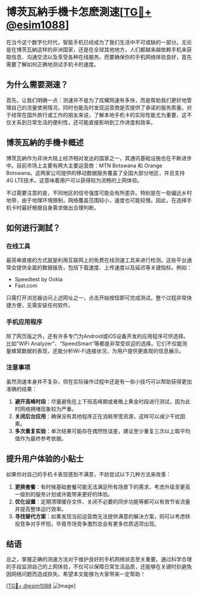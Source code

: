 # 博茨瓦納手機卡怎麽測速[[TG💪+ @esim1088](https://t.me/s/esim1088)]

在当今这个数字化时代，智能手机已经成为了我们生活中不可或缺的一部分。无论是在博茨瓦納这样的非洲国家，还是在全球其他地方，人们都越来越依赖手机来获取信息、沟通交流以及享受各种在线服务。而要确保你的手机网络体验良好，首先需要了解如何正确地测试手机卡的速度。

## 为什么需要测速？

首先，让我们明确一点：测速并不是为了炫耀网速有多快，而是帮助我们更好地管理自己的流量使用情况，同时也能及时发现运营商是否提供了承诺的服务质量。对于经常在国外旅行或工作的朋友来说，了解本地手机卡的实际性能尤为重要，这不仅关系到日常生活的便利性，还可能直接影响到工作进度和效率。

## 博茨瓦納的手機卡概述

博茨瓦納作为非洲大陆上经济相对发达的国家之一，其通讯基础设施也在不断进步中。目前市场上主要有两大主要运营商：MTN Botswana 和 Orange Botswana。这两家公司提供的移动数据服务覆盖了全国大部分地区，并且支持4G LTE技术，这意味着用户可以获得较为流畅的上网体验。

不过需要注意的是，不同地区的信号强度可能会有所差异。特别是在一些偏远乡村地带，由于地理环境限制，网络覆盖范围较小，速度也可能较慢。因此，在选择手机卡时最好根据自身需求做出合理判断。

## 如何进行測試？

### 在线工具

最简单直接的方式就是利用互联网上的免费在线测速工具来进行检测。这些平台通常会提供全面的数据报告，包括下载速度、上传速度以及延迟等关键指标。例如：

- Speedtest by Ookla
- Fast.com

只需打开浏览器访问上述网址之一，点击开始按钮即可完成测试。整个过程非常快捷方便，无需安装任何软件。

### 手机应用程序

除了网页版之外，还有许多专门为Android或iOS设备开发的应用程序可供选择。比如“WiFi Analyzer”、“SpeedSmart”等都是非常受欢迎的选择。它们不仅能测量蜂窝数据的表现，还能分析Wi-Fi连接状况，为用户提供更直观的信息展示。

### 注意事项

虽然测速本身并不复杂，但在实际操作过程中还是有一些小技巧可以帮助获得更加准确的结果：

1. **避开高峰时段**：尽量避免在上下班高峰期或者晚上黄金时段进行测试，因为此时网络拥堵现象较为严重。
2. **关闭后台应用**：确保没有其他程序正在消耗带宽资源，这样可以减少干扰因素。
3. **多次重复实验**：单次结果可能存在偶然性误差，建议至少重复三次以上取平均值作为最终参考依据。

## 提升用户体验的小贴士

如果你对自己的手机卡表现感到不满意，不妨尝试以下几种方法来改善：

1. **更换套餐**：有时候基础套餐可能无法满足所有场景下的需求，考虑升级至更高一级别的服务计划或许能带来更好的体验。
2. **优化设置**：定期清理缓存文件、关闭不必要的同步功能等都可以有效节省流量并提高整体运行效率。
3. **寻找替代方案**：如果发现当前运营商无法提供满意的解决方案，则可以考虑转投竞争对手怀抱，毕竟市场竞争激烈总会有更多优质选项出现。

## 结语

总之，掌握正确的测速方法对于维护良好的手机网络状态至关重要。通过科学合理的手段监测自己的上网体验，不仅可以保障日常生活品质，还能够在关键时刻避免因网络问题而造成损失。希望本文能够为大家带来一定帮助！

[[TG💪+ @esim1088](https://t.me/s/esim1088) ![Image](https://i.postimg.cc/4NQfJmqS/Snipaste-2025-05-13-00-14-12.png)]